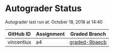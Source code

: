 # Autograder Status
Autograder last run at: October 18, 2018 at 14:40

| GitHub ID | Assignment | Graded Branch |
|-----------|------------|---------------|
| vincentlux | a4 | [graded-9baecb](https://github.com/Fall2018COMP401-001/a4-vincentlux/tree/graded-9baecb) | 
